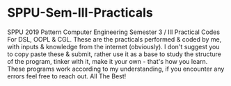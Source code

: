 # SPPU-Sem-III-Practicals
SPPU 2019 Pattern Computer Engineering Semester 3 / III Practical Codes For DSL, OOPL & CGL. These are the practicals performed & coded by me, with inputs & knowledge from the internet (obviously). I don't suggest you to copy paste these & submit, rather use it as a base to study the structure of the program, tinker with it, make it your own - that's how you learn. These programs work according to my understanding, if you encounter any errors feel free to reach out. All The Best!
